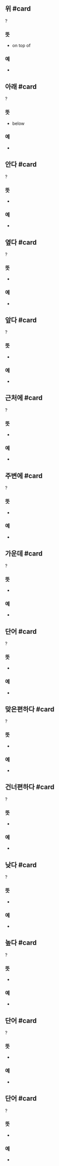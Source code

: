 ## 위 #card
?
### 뜻
- on top of
### 예
-

## 아래 #card
?
### 뜻
- below
### 예
-


## 안다 #card
?
### 뜻
-
### 예
-

## 옆다 #card
?
### 뜻
-
### 예
-

## 앞다 #card
?
### 뜻
-
### 예
-

## 근처에 #card
?
### 뜻
-
### 예
-


## 주변에 #card
?
### 뜻
-
### 예
-


## 가운데 #card
?
### 뜻
-
### 예
-

## 단어 #card
?
### 뜻
-
### 예
-

## 맞은편하다 #card
?
### 뜻
-
### 예
-

## 건너편하다 #card
?
### 뜻
-
### 예
-

## 낮다 #card
?
### 뜻
-
### 예
-

## 높다 #card
?
### 뜻
-
### 예
-

## 단어 #card
?
### 뜻
-
### 예
-

## 단어 #card
?
### 뜻
-
### 예
-
